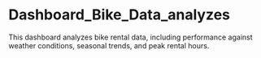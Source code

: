 # Dashboard_Bike_Data_analyzes
This dashboard analyzes bike rental data, including performance against weather conditions, seasonal trends, and peak rental hours.
